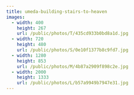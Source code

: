 ```yaml
---
title: umeda-building-stairs-to-heaven
images:
  - width: 400
    height: 267
    url: /public/photos/T/435cd933b0bd8a1d.jpg
  - width: 720
    height: 480
    url: /public/photos/S/0e10f1377b8c9fd7.jpg
  - width: 1280
    height: 853
    url: /public/photos/M/4b87a2909f898c2e.jpg
  - width: 2000
    height: 1333
    url: /public/photos/L/b57a9949b7947e31.jpg
---
```

